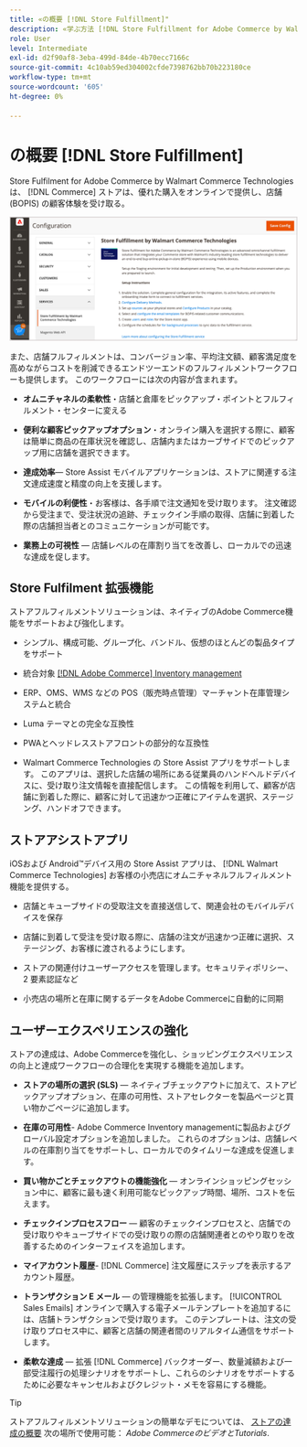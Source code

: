 ```yaml
---
title: «の概要 [!DNL Store Fulfillment]"
description: «学ぶ方法 [!DNL Store Fulfillment for Adobe Commerce by Walmart Commerce Technologies] は、顧客向けにオンラインでの購入、店舗での受け取り (BOPIS) をサポートします。 Store Assist モバイルを使用して、BOPIS の達成と注文処理を合理化し、店舗関連者と Commerce の顧客に提供します。」
role: User
level: Intermediate
exl-id: d2f90af8-3eba-499d-84de-4b70ecc7166c
source-git-commit: 4c10ab59ed304002cfde7398762bb70b223180ce
workflow-type: tm+mt
source-wordcount: '605'
ht-degree: 0%

---
```


# の概要 [!DNL Store Fulfillment]

Store Fulfilment for Adobe Commerce by Walmart Commerce Technologies は、 [!DNL Commerce] ストアは、優れた購入をオンラインで提供し、店舗 (BOPIS) の顧客体験を受け取る。

![フルフィルメントソリューションAdobe管理者構成を保存](assets/store-fulfillment-admin-home.png)

また、店舗フルフィルメントは、コンバージョン率、平均注文額、顧客満足度を高めながらコストを削減できるエンドツーエンドのフルフィルメントワークフローも提供します。 このワークフローには次の内容が含まれます。

* **オムニチャネルの柔軟性**・店舗と倉庫をピックアップ・ポイントとフルフィルメント・センターに変える

* **便利な顧客ピックアップオプション**・オンライン購入を選択する際に、顧客は簡単に商品の在庫状況を確認し、店舗内またはカーブサイドでのピックアップ用に店舗を選択できます。

* **達成効率**— Store Assist モバイルアプリケーションは、ストアに関連する注文達成速度と精度の向上を支援します。

* **モバイルの利便性**・お客様は、各手順で注文通知を受け取ります。 注文確認から受注まで、受注状況の追跡、チェックイン手順の取得、店舗に到着した際の店舗担当者とのコミュニケーションが可能です。

* **業務上の可視性** — 店舗レベルの在庫割り当てを改善し、ローカルでの迅速な達成を促します。

## Store Fulfilment 拡張機能

ストアフルフィルメントソリューションは、ネイティブのAdobe Commerce機能をサポートおよび強化します。

* シンプル、構成可能、グループ化、バンドル、仮想のほとんどの製品タイプをサポート

* 統合対象 [[!DNL Adobe Commerce] Inventory management](https://docs.magento.com/user-guide/catalog/inventory-learn-more.html)

* ERP、OMS、WMS などの POS（販売時点管理）マーチャント在庫管理システムと統合

* Luma テーマとの完全な互換性

* PWAとヘッドレスストアフロントの部分的な互換性

* Walmart Commerce Technologies の Store Assist アプリをサポートします。 このアプリは、選択した店舗の場所にある従業員のハンドヘルドデバイスに、受け取り注文情報を直接配信します。 この情報を利用して、顧客が店舗に到着した際に、顧客に対して迅速かつ正確にアイテムを選択、ステージング、ハンドオフできます。

## ストアアシストアプリ

iOSおよび Android™デバイス用の Store Assist アプリは、 [!DNL Walmart Commerce Technologies] お客様の小売店にオムニチャネルフルフィルメント機能を提供する。

* 店舗とキューブサイドの受取注文を直接送信して、関連会社のモバイルデバイスを保存

* 店舗に到着して受注を受け取る際に、店舗の注文が迅速かつ正確に選択、ステージング、お客様に渡されるようにします。

* ストアの関連付けユーザーアクセスを管理します。セキュリティポリシー、2 要素認証など

* 小売店の場所と在庫に関するデータをAdobe Commerceに自動的に同期

## ユーザーエクスペリエンスの強化

ストアの達成は、Adobe Commerceを強化し、ショッピングエクスペリエンスの向上と達成ワークフローの合理化を実現する機能を追加します。

* **ストアの場所の選択 (SLS)** — ネイティブチェックアウトに加えて、ストアピックアップオプション、在庫の可用性、ストアセレクターを製品ページと買い物かごページに追加します。

* **在庫の可用性**- Adobe Commerce Inventory managementに製品およびグローバル設定オプションを追加しました。 これらのオプションは、店舗レベルの在庫割り当てをサポートし、ローカルでのタイムリーな達成を促進します。

* **買い物かごとチェックアウトの機能強化** — オンラインショッピングセッション中に、顧客に最も速く利用可能なピックアップ時間、場所、コストを伝えます。

* **チェックインプロセスフロー** — 顧客のチェックインプロセスと、店舗での受け取りやキューブサイドでの受け取りの際の店舗関連者とのやり取りを改善するためのインターフェイスを追加します。

* **マイアカウント履歴**- [!DNL Commerce] 注文履歴にステップを表示するアカウント履歴。

* **トランザクション E メール** — の管理機能を拡張します。 [!UICONTROL Sales Emails] オンラインで購入する電子メールテンプレートを追加するには、店舗トランザクションで受け取ります。 このテンプレートは、注文の受け取りプロセス中に、顧客と店舗の関連者間のリアルタイム通信をサポートします。

* **柔軟な達成** — 拡張 [!DNL Commerce] バックオーダー、数量減額および一部受注履行の処理シナリオをサポートし、これらのシナリオをサポートするために必要なキャンセルおよびクレジット・メモを容易にする機能。

>[!TIP]
>
> ストアフルフィルメントソリューションの簡単なデモについては、 [ストアの達成の概要](https://experienceleague.adobe.com/docs/commerce-learn/tutorials/orders/store-fulfillment.html) 次の場所で使用可能： _Adobe CommerceのビデオとTutorials_.


